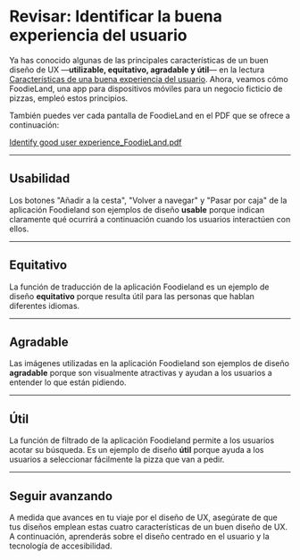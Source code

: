 # Revisar: Identificar la buena experiencia del usuario

Ya has conocido algunas de las principales características de un buen diseño de UX —**utilizable, equitativo, agradable y útil**— en la lectura [Características de una buena experiencia del usuario](https://coursera.org/learn/google-ux-design-foundations/supplement/y3V3X/caracteristicas-de-una-buena-experiencia-del-usuario). Ahora, veamos cómo FoodieLand, una app para dispositivos móviles para un negocio ficticio de pizzas, empleó estos principios.

También puedes ver cada pantalla de FoodieLand en el PDF que se ofrece a continuación:

[Identify good user experience_FoodieLand.pdf](https://d3c33kdgmw7j7.cloudfront.net/google/ux-design-foundations/Identify_good_user_experience_FoodieLand.pdf)

---

## Usabilidad

Los botones "Añadir a la cesta", "Volver a navegar" y "Pasar por caja" de la aplicación Foodieland son ejemplos de diseño **usable** porque indican claramente qué ocurrirá a continuación cuando los usuarios interactúen con ellos.

---

## Equitativo

La función de traducción de la aplicación Foodieland es un ejemplo de diseño **equitativo** porque resulta útil para las personas que hablan diferentes idiomas.

---

## Agradable

Las imágenes utilizadas en la aplicación Foodieland son ejemplos de diseño **agradable** porque son visualmente atractivas y ayudan a los usuarios a entender lo que están pidiendo.

---

## Útil

La función de filtrado de la aplicación Foodieland permite a los usuarios acotar su búsqueda. Es un ejemplo de diseño **útil** porque ayuda a los usuarios a seleccionar fácilmente la pizza que van a pedir.

---

## Seguir avanzando

A medida que avances en tu viaje por el diseño de UX, asegúrate de que tus diseños emplean estas cuatro características de un buen diseño de UX. A continuación, aprenderás sobre el diseño centrado en el usuario y la tecnología de accesibilidad.

